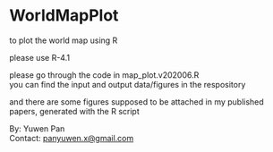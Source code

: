 # WorldMapPlot
to plot the world map using R

please use R-4.1

please go through the code in map_plot.v202006.R   
you can find the input and output data/figures in the respository

and there are some figures supposed to be attached in my published papers, generated with the R script


By: Yuwen Pan    
Contact: panyuwen.x@gmail.com

